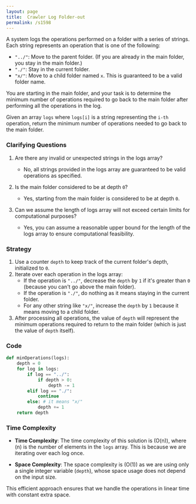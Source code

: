 ```yaml
---
layout: page
title:  Crawler Log Folder-out
permalink: /s1598
---
```


A system logs the operations performed on a folder with a series of strings. Each string represents an operation that is one of the following:

- `"../"`: Move to the parent folder. (If you are already in the main folder, you stay in the main folder.)
- `"./"`: Stay in the current folder.
- `"x/"`: Move to a child folder named `x`. This is guaranteed to be a valid folder name.

You are starting in the main folder, and your task is to determine the minimum number of operations required to go back to the main folder after performing all the operations in the log.

Given an array `logs` where `logs[i]` is a string representing the `i-th` operation, return the minimum number of operations needed to go back to the main folder.

### Clarifying Questions

1. Are there any invalid or unexpected strings in the logs array?
   - No, all strings provided in the logs array are guaranteed to be valid operations as specified.

2. Is the main folder considered to be at depth `0`?
   - Yes, starting from the main folder is considered to be at depth `0`.

3. Can we assume the length of logs array will not exceed certain limits for computational purposes?
   - Yes, you can assume a reasonable upper bound for the length of the logs array to ensure computational feasibility.

### Strategy

1. Use a counter `depth` to keep track of the current folder's depth, initialized to `0`.
2. Iterate over each operation in the logs array:
   - If the operation is `"../"`, decrease the `depth` by `1` if it's greater than `0` (because you can't go above the main folder).
   - If the operation is `"./"`, do nothing as it means staying in the current folder.
   - For any other string like `"x/"`, increase the `depth` by `1` because it means moving to a child folder.
3. After processing all operations, the value of `depth` will represent the minimum operations required to return to the main folder (which is just the value of `depth` itself).

### Code

```python
def minOperations(logs):
    depth = 0
    for log in logs:
        if log == "../":
            if depth > 0:
                depth -= 1
        elif log == "./":
            continue
        else: # it means "x/"
            depth += 1
    return depth
```

### Time Complexity

- **Time Complexity**: The time complexity of this solution is \(O(n)\), where \(n\) is the number of elements in the `logs` array. This is because we are iterating over each log once.
  
- **Space Complexity**: The space complexity is \(O(1)\) as we are using only a single integer variable (`depth`), whose space usage does not depend on the input size.

This efficient approach ensures that we handle the operations in linear time with constant extra space.